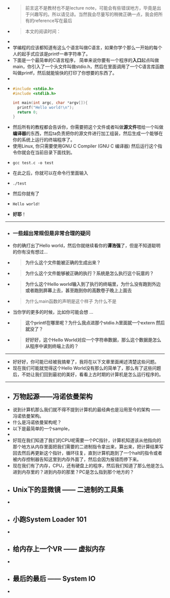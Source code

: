 - > 前言这不是教材也不是lecture note，可能会有些错误地方，毕竟是出于兴趣写的。所以请见谅。当然我会尽量写的稍微正确一点，我会把所有的reference写在最后
- > 本文的阅读时间：
-
- 学编程的应该都知道有这么个语言叫做C语言，如果你学个那么一开始的每个人的起手式应该是printf一串字符串了。
- 下面是一个最简单的C语言程序， 简单来说你要有一个程序的**入口**起点叫做main，你引入了一个头文件叫做stdio.h，然后在里面调用了一个C语言库函数叫做printf，然后就能愉快的打印了你想要的东西了。
-
- ```C
  #include <stdio.h>
  #include <stdlib.h>
  
  int main(int argc, char *argv[]){
    printf("Hello world!\n");
    return 0;
  }
  ```
- 然后所有的教程都会告诉你，你需要把这个文件或者叫做**源文件**喂给一个叫做**编译器**的东西，然后ta负责把你的源文件进行加工组装，然后生成一个能够在你的系统上运行的终端程序了。
- 使用Linux, 你只需要使用GNU C Compiler (GNU C 编译器) 然后运行这个指令你就会在当前目录下面找到。
- ```console
  gcc test.c -o test
  ```
- 在此之后，你就可以在命令行里面输入
- ```console
  ./test
  ```
- 然后你就有了
- ```console
  Hello world!
  ```
- **好耶**！
- ---
- ### 一些超出常规但是非常合理的疑问
- 你的确打出了Hello world，然后你就继续看你的**谭浩强**了，但是不知道聪明的你有没有想过...
- > **为什么这个文件能被正确的生成出来？**
- >**为什么这个文件能够被正确的执行？系统是怎么执行这个玩意的？**
- > **为什么这个Hello world输入到了执行的终端里，为什么没有跑到外边或者跑到屏幕上去，甚至跑到你的高数卷子晚上上面去**
- > 为什么main函数的声明是这个样子 为什么不是
- 当你学的更多的时候，比如你可能会想 ...
- > **这个printf在哪里呢？为什么我点进那个stdio.h里面就一个extern 然后就没了？**
- > **好好好，这个Hello World对应一个字符串数据，那么这个数据是怎么从程序中读到终端上去的？**
- ---
- 好好好，你可能已经被我搞晕了，我将在以下文章里面阐述清楚这些问题。
- 现在我们可能就觉得这个Hello World没有那么的简单了，那么有了这些问题后，不妨让我们回到最初的美好，看看上古时期的计算机是怎么运行程序的。
- ---
- ## 万物起源——冯诺依曼架构
- 说到计算机那么我们就不得不提到计算机的最经典也是沿用至今的架构 —— 冯诺依曼架构。
- 什么是冯诺依曼架构呢？
- 以下是最简单的一个sample，
-
- 好现在我们知道了我们的CPU呢需要一个PC指针，计算机知道该从他指向的那个地方从内存里面把我们需要的二进制指令拿出来，算出来，把计算结果写回去然后再更新这个指针，循环往复，直到计算机跑到了一个halt的指令或者被内存控制器告知这里到内存外面了，然后会因为报错而停下来。
- 现在我们有了内存，CPU，还有硬盘上的程序，然后我们知道了那么他是怎么进到内存里的？进到内存的那里？PC是怎么指到那个地方的？
- ## Unix下的显微镜 —— 二进制的工具集
-
- ## 小跑System Loader 101
-
- ## 给内存上一个VR —— 虚拟内存
-
- ## 最后的最后 —— System IO
-